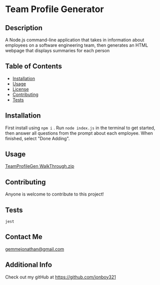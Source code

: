 # Team Profile Generator
  ## Description 
  A Node.js command-line application that takes in information about employees on a software engineering team, then generates an HTML webpage that displays summaries for each person
  ## Table of Contents
  * [Installation](#installation)
  * [Usage](#usage)
  * [License](#license)
  * [Contributing](#contributing)
  * [Tests](#tests)
  
  ## Installation 
  First install using ```npm i``` . Run ```node index.js``` in the terminal to get started, then answer all questions from the prompt about each employee. When finished, select "Done Adding".
  ## Usage 
  [TeamProfileGen WalkThrough.zip](https://github.com/jonboy321/Team-Profile-Generator/files/8759088/TeamProfileGen.WalkThrough.zip)

  ## Contributing 
  Anyone is welcome to contribute to this project!
  ## Tests
  ```jest```
  ## Contact Me
  gemmejonathan@gmail.com
  ## Additional Info
  Check out my gitHub at https://github.com/jonboy321
